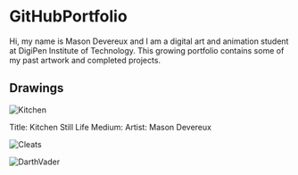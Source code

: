 # GitHubPortfolio
Hi, my name is Mason Devereux and I am a digital art and animation student at DigiPen Institute of Technology. This growing portfolio contains some of my past artwork and completed projects.

## Drawings

![Kitchen](https://github.com/MasonDevereux/masondevereux.github.io/blob/main/IMG-4725-Original.jpg "Kitchen Still Life")

Title: Kitchen Still Life
Medium:
Artist: Mason Devereux

![Cleats](https://github.com/MasonDevereux/masondevereux.github.io/blob/main/IMG-4732-Original.jpg "Cleats")


![DarthVader](https://github.com/MasonDevereux/masondevereux.github.io/blob/main/IMG-2509-Original.jpg "Darth Vader")
